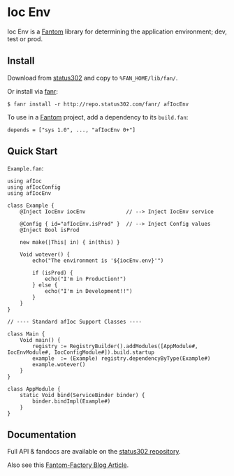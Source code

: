 # Ioc Env

Ioc Env is a [Fantom](http://fantom.org/) library for determining the application environment; dev, test or prod.



## Install

Download from [status302](http://repo.status302.com/browse/afIocEnv) and copy to `%FAN_HOME/lib/fan/`.

Or install via [fanr](http://fantom.org/doc/docFanr/Tool.html#install):

    $ fanr install -r http://repo.status302.com/fanr/ afIocEnv

To use in a [Fantom](http://fantom.org/) project, add a dependency to its `build.fan`:

    depends = ["sys 1.0", ..., "afIocEnv 0+"]



## Quick Start

`Example.fan`:

    using afIoc
    using afIocConfig
    using afIocEnv
    
    class Example {
        @Inject IocEnv iocEnv             // --> Inject IocEnv service
    
        @Config { id="afIocEnv.isProd" }  // --> Inject Config values
        @Inject Bool isProd
    
        new make(|This| in) { in(this) }
    
        Void wotever() {
            echo("The environment is '${iocEnv.env}'")
    
            if (isProd) {
                echo("I'm in Production!")
            } else {
                echo("I'm in Development!!")
            }
        }
    }
    
    // ---- Standard afIoc Support Classes ----
    
    class Main {
        Void main() {
            registry := RegistryBuilder().addModules([AppModule#, IocEnvModule#, IocConfigModule#]).build.startup
            example  := (Example) registry.dependencyByType(Example#)
            example.wotever()
        }
    }
    
    class AppModule {
        static Void bind(ServiceBinder binder) {
            binder.bindImpl(Example#)
        }
    }



## Documentation

Full API & fandocs are available on the [status302 repository](http://repo.status302.com/doc/afIocEnv/#overview).

Also see this [Fantom-Factory Blog Article](http://fantom-factory.blogspot.co.uk/2013/12/dev-test-or-prod-what-is-your-machine.html).
